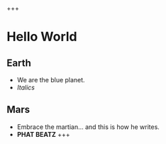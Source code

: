+++
# Hello World
## Earth
- We are the blue planet.
- *Italics*

## Mars
- Embrace the martian... and this is how he writes.
- **PHAT BEATZ**
+++